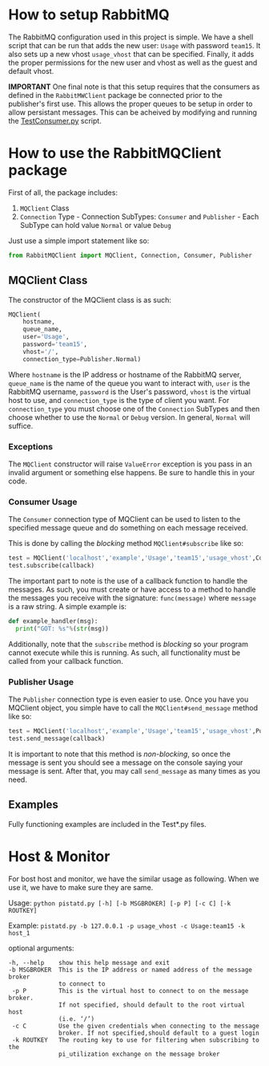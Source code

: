 # How to setup RabbitMQ
The RabbitMQ configuration used in this project is simple. We have a shell script that can be run that adds the new user: `Usage` with password `team15`. It also sets up a new vhost `usage_vhost` that can be specified. Finally, it adds the proper permissions for the new user and vhost as well as the guest and default vhost.

**IMPORTANT**
One final note is that this setup requires that the consumers as defined in the `RabbitMWClient` package be connected prior to the publisher's first use. This allows the proper queues to be setup in order to allow persistant messages. This can be acheived by modifying and running the [TestConsumer.py](TestConsumer.py) script.

# How to use the RabbitMQClient package

First of all, the package includes:
  1. `MQClient` Class
  2. `Connection` Type
    - Connection SubTypes: `Consumer` and `Publisher`
    - Each SubType can hold value `Normal` or value `Debug`
  
Just use a simple import statement like so:
  ```python
  from RabbitMQClient import MQClient, Connection, Consumer, Publisher
  ```
## MQClient Class
The constructor of the MQClient class is as such:
  ```python
  MQClient(
      hostname,
      queue_name,
	  user='Usage',
      password='team15',
      vhost='/',
      connection_type=Publisher.Normal)
  ``` 
Where `hostname` is the IP address or hostname of the RabbitMQ server, `queue_name` is the name of the queue you want to interact with, `user` is the RabbitMQ username, `password` is the User's password, `vhost` is the virtual host to use, and `connection_type` is the type of client you want.
For `connection_type` you must choose one of the `Connection` SubTypes and then choose whether to use the `Normal` or `Debug` version. In general, `Normal` will suffice.

### Exceptions
The  `MQClient` constructor will raise `ValueError` exception is you pass in an invalid argument or something else happens. Be sure to handle this in your code.

### Consumer Usage
The `Consumer` connection type of MQClient can be used to listen to the specified message queue and do something on each message received.

This is done by calling the *blocking* method `MQClient#subscribe` like so:
  ```python
  test = MQClient('localhost','example','Usage','team15','usage_vhost',Consumer.Normal)
  test.subscribe(callback)
  ```
The important part to note is the use of a callback function to handle the messages. As such, you must create or have access to a method to handle the messages you receive with the signature: `func(message)` where `message` is a raw string. A simple example is:
  ```python
  def example_handler(msg):
    print("GOT: %s"%(str(msg))
  ```
Additionally, note that the `subscribe` method is *blocking* so your program cannot execute while this is running. As such, all functionality must be called from your callback function.
  
### Publisher Usage
The `Publisher` connection type is even easier to use. Once you have you MQClient object, you simple have to call the `MQClient#send_message` method like so:
  ```python
  test = MQClient('localhost','example','Usage','team15','usage_vhost',Publisher.Normal)
  test.send_message(callback)
  ```
It is important to note that this method is *non-blocking*, so once the message is sent you should see a message on the console saying your message is sent. After that, you may call `send_message` as many times as you need.

## Examples
Fully functioning examples are included in the Test\*.py files.

# Host & Monitor

For bost host and monitor, we have the similar usage as following. When we use it, we have to make sure they are same.

Usage:
    ```python
    pistatd.py [-h] [-b MSGBROKER] [-p P] [-c C] [-k ROUTKEY]
    ```
    
Example:
    ```
    pistatd.py -b 127.0.0.1 -p usage_vhost -c Usage:team15 -k host_1
    ```

optional arguments:
  ```
  -h, --help    show this help message and exit
  -b MSGBROKER  This is the IP address or named address of the message broker
                to connect to
   -p P         This is the virtual host to connect to on the message broker.
                If not specified, should default to the root virtual host
                (i.e. ‘/’)
   -c C         Use the given credentials when connecting to the message
                broker. If not specified,should default to a guest login
   -k ROUTKEY   The routing key to use for filtering when subscribing to the
                pi_utilization exchange on the message broker
   
    

